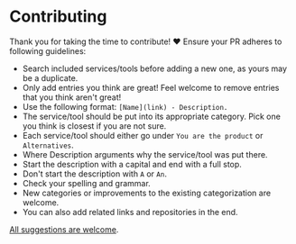 # Contributing

Thank you for taking the time to contribute! ♥️ Ensure your PR adheres to following guidelines:

- Search included services/tools before adding a new one, as yours may be a duplicate.
- Only add entries you think are great! Feel welcome to remove entries that you think aren't great!
- Use the following format: `[Name](link) - Description.`
- The service/tool should be put into its appropriate category. Pick one you think is closest if you are not sure.
- Each service/tool should either go under `You are the product` or `Alternatives`.
- Where Description arguments why the service/tool was put there.
- Start the description with a capital and end with a full stop.
- Don't start the description with `A` or `An`.
- Check your spelling and grammar.
- New categories or improvements to the existing categorization are welcome.
- You can also add related links and repositories in the end.

[All suggestions are welcome](../../edit/master/readme.md).
